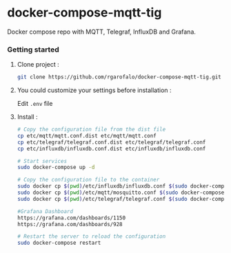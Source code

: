 # docker-compose-mqtt-tig

Docker compose repo with MQTT, Telegraf, InfluxDB and Grafana.


### Getting started

1. Clone project :

    ```sh
    git clone https://github.com/rgarofalo/docker-compose-mqtt-tig.git
    ```

2. You could customize your settings before installation :

    Edit `.env` file

3. Install :

    ```sh
    # Copy the configuration file from the dist file
    cp etc/mqtt/mqtt.conf.dist etc/mqtt/mqtt.conf
    cp etc/telegraf/telegraf.conf.dist etc/telegraf/telegraf.conf
    cp etc/influxdb/influxdb.conf.dist etc/influxdb/influxdb.conf

    # Start services
    sudo docker-compose up -d

    # Copy the configuration file to the container
    sudo docker cp $(pwd)/etc/influxdb/influxdb.conf $(sudo docker-compose ps -q influxdb):/etc/influxdb/influxdb.conf
    sudo docker cp $(pwd)/etc/mqtt/mosquitto.conf $(sudo docker-compose ps -q mqtt):mosquitto/mosquitto.conf
    sudo docker cp $(pwd)/etc/telegraf/telegraf.conf $(sudo docker-compose ps -q telegraf):/etc/telegraf/telegraf.conf

    #Grafana Dashboard
    https://grafana.com/dashboards/1150
    https://grafana.com/dashboards/928

    # Restart the server to reload the configuration
    sudo docker-compose restart

    ```